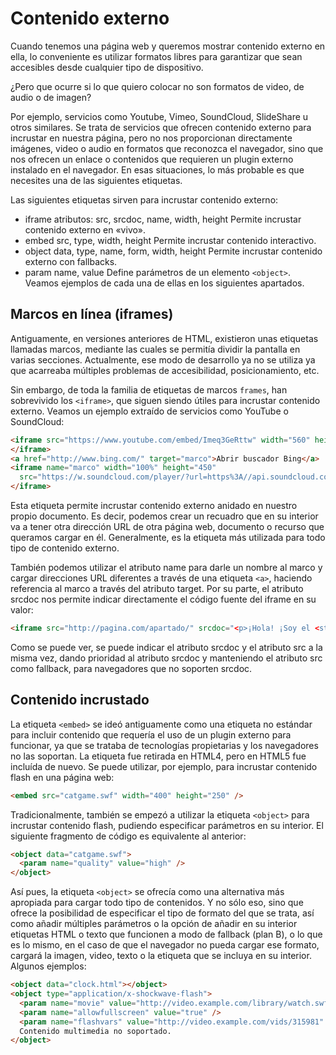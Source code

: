 # Contenido externo
Cuando tenemos una página web y queremos mostrar contenido externo en ella, lo conveniente es utilizar formatos libres para garantizar que sean accesibles desde cualquier tipo de dispositivo.

¿Pero que ocurre si lo que quiero colocar no son formatos de video, de audio o de imagen? 

Por ejemplo, servicios como Youtube, Vimeo, SoundCloud, SlideShare u otros similares. Se trata de servicios que ofrecen contenido externo para incrustar en nuestra página, pero no nos proporcionan directamente imágenes, video o audio en formatos que reconozca el navegador, sino que nos ofrecen un enlace o contenidos que requieren un plugin externo instalado en el navegador. En esas situaciones, lo más probable es que necesites una de las siguientes etiquetas.

Las siguientes etiquetas sirven para incrustar contenido externo:


* iframe atributos:	src, srcdoc, name, width, height	Permite incrustar contenido externo en «vivo».
* embed	src, type, width, height	Permite incrustar contenido interactivo.
* object	data, type, name, form, width, height	Permite incrustar contenido externo con fallbacks.
* param	name, value	Define parámetros de un elemento ``<object>``.
Veamos ejemplos de cada una de ellas en los siguientes apartados.

## Marcos en línea (iframes) 
Antiguamente, en versiones anteriores de HTML, existieron unas etiquetas llamadas marcos, mediante las cuales se permitía dividir la pantalla en varias secciones. Actualmente, ese modo de desarrollo ya no se utiliza ya que acarreaba múltiples problemas de accesibilidad, posicionamiento, etc.

Sin embargo, de toda la familia de etiquetas de marcos ``frames``, han sobrevivido los ``<iframe>``, que siguen siendo útiles para incrustar contenido externo. Veamos un ejemplo extraído de servicios como YouTube o SoundCloud:
````html
<iframe src="https://www.youtube.com/embed/Imeq3GeRttw" width="560" height="315">
</iframe>
<a href="http://www.bing.com/" target="marco">Abrir buscador Bing</a>
<iframe name="marco" width="100%" height="450"
  src="https://w.soundcloud.com/player/?url=https%3A//api.soundcloud.com/tracks/38289724&visual=true">
</iframe>
````
Esta etiqueta permite incrustar contenido externo anidado en nuestro propio documento. Es decir, podemos crear un recuadro que en su interior va a tener otra dirección URL de otra página web, documento o recurso que queramos cargar en él. Generalmente, es la etiqueta más utilizada para todo tipo de contenido externo.

También podemos utilizar el atributo name para darle un nombre al marco y cargar direcciones URL diferentes a través de una etiqueta ``<a>``, haciendo referencia al marco a través del atributo target. Por su parte, el atributo srcdoc nos permite indicar directamente el código fuente del iframe en su valor:
````html
<iframe src="http://pagina.com/apartado/" srcdoc="<p>¡Hola! ¡Soy el <strong>texto del iframe</strong>!</p>"></iframe>
````
Como se puede ver, se puede indicar el atributo srcdoc y el atributo src a la misma vez, dando prioridad al atributo srcdoc y manteniendo el atributo src como fallback, para navegadores que no soporten srcdoc.



## Contenido incrustado 
La etiqueta ``<embed>`` se ideó antiguamente como una etiqueta no estándar para incluir contenido que requería el uso de un plugin externo para funcionar, ya que se trataba de tecnologías propietarias y los navegadores no las soportan. La etiqueta fue retirada en HTML4, pero en HTML5 fue incluída de nuevo. Se puede utilizar, por ejemplo, para incrustar contenido flash en una página web:
````html
<embed src="catgame.swf" width="400" height="250" />
````
Tradicionalmente, también se empezó a utilizar la etiqueta ``<object>`` para incrustar contenido flash, pudiendo especificar parámetros en su interior. El siguiente fragmento de código es equivalente al anterior:
````html
<object data="catgame.swf">
  <param name="quality" value="high" />
</object>
````
Así pues, la etiqueta ``<object>`` se ofrecía como una alternativa más apropiada para cargar todo tipo de contenidos. Y no sólo eso, sino que ofrece la posibilidad de especificar el tipo de formato del que se trata, así como añadir múltiples parámetros o la opción de añadir en su interior etiquetas HTML o texto que funcionen a modo de fallback (plan B), o lo que es lo mismo, en el caso de que el navegador no pueda cargar ese formato, cargará la imagen, video, texto o la etiqueta que se incluya en su interior. Algunos ejemplos:
````html
<object data="clock.html"></object>
<object type="application/x-shockwave-flash">
  <param name="movie" value="http://video.example.com/library/watch.swf" />
  <param name="allowfullscreen" value="true" />
  <param name="flashvars" value="http://video.example.com/vids/315981" />
  Contenido multimedia no soportado.
</object>
````